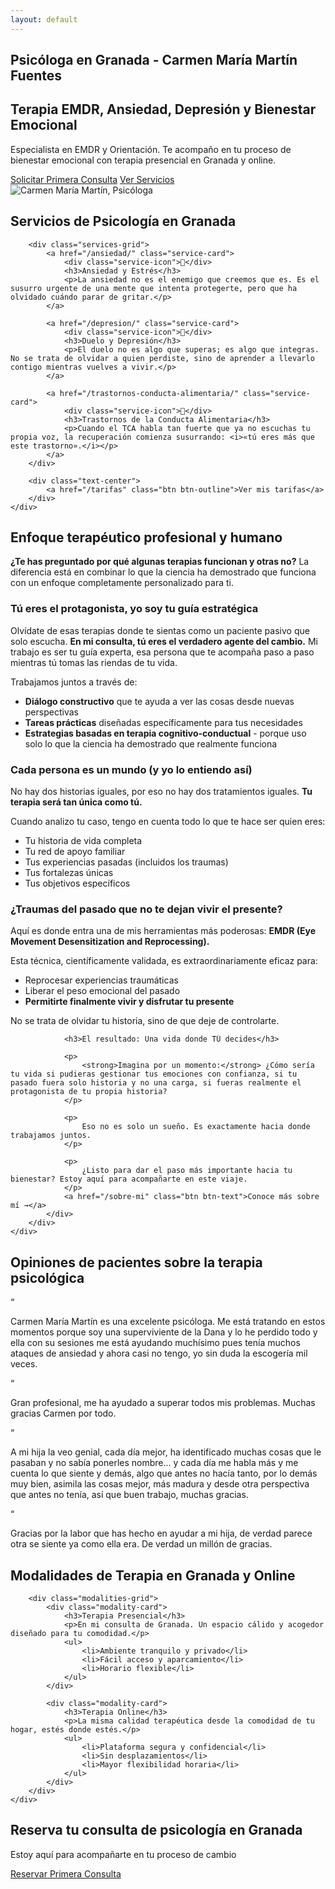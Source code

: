 ```yaml
---
layout: default
---
```


<section class="hero">
    <div class="container">
        <div class="hero-content">
            <div class="hero-text">
                <h1>Psicóloga en Granada - Carmen María Martín Fuentes</h1>
                <h2>Terapia EMDR, Ansiedad, Depresión y Bienestar Emocional</h2>
                <p class="hero-description">
                    Especialista en EMDR y Orientación.
                    Te acompaño en tu proceso de bienestar emocional con terapia presencial en Granada y online.
                </p>
                <div class="hero-buttons">
                    <a href="/contacto" class="btn btn-primary">Solicitar Primera Consulta</a>
                    <a href="/servicios" class="btn btn-secondary">Ver Servicios</a>
                </div>
            </div>
            <div class="hero-image">
                <img src="/assets/img/carmen-foto.jpg" alt="Carmen María Martín, Psicóloga">
            </div>
        </div>
    </div>
</section>

<section class="services-preview">
    <div class="container">
        <h2 class="section-title">Servicios de Psicología en Granada</h2>

        <div class="services-grid">
            <a href="/ansiedad/" class="service-card">
                <div class="service-icon">🌱</div>
                <h3>Ansiedad y Estrés</h3>
                <p>La ansiedad no es el enemigo que creemos que es. Es el susurro urgente de una mente que intenta protegerte, pero que ha olvidado cuándo parar de gritar.</p>
            </a>

            <a href="/depresion/" class="service-card">
                <div class="service-icon">💭</div>
                <h3>Duelo y Depresión</h3>
                <p>El duelo no es algo que superas; es algo que integras. No se trata de olvidar a quien perdiste, sino de aprender a llevarlo contigo mientras vuelves a vivir.</p>
            </a>

            <a href="/trastornos-conducta-alimentaria/" class="service-card">
                <div class="service-icon">🥗</div>
                <h3>Trastornos de la Conducta Alimentaria</h3>
                <p>Cuando el TCA habla tan fuerte que ya no escuchas tu propia voz, la recuperación comienza susurrando: <i>«tú eres más que este trastorno».</i></p>
            </a>
        </div>

        <div class="text-center">
            <a href="/tarifas" class="btn btn-outline">Ver mis tarifas</a>
        </div>
    </div>
</section>

<section class="approach">
    <div class="container">
        <div class="approach-content">
            <div class="approach-text">
                <h2>Enfoque terapéutico profesional y humano</h2>
                <p>
                    <strong>¿Te has preguntado por qué algunas terapias funcionan y otras no?</strong> La diferencia está en combinar lo que la ciencia ha demostrado que funciona con un enfoque completamente personalizado para ti.
                </p>
                <h3>Tú eres el protagonista, yo soy tu guía estratégica</h3>
                <p>
                    Olvídate de esas terapias donde te sientas como un paciente pasivo que solo escucha. <strong>En mi consulta, tú eres el verdadero agente del cambio.</strong> Mi trabajo es ser tu guía experta, esa persona que te acompaña paso a paso mientras tú tomas las riendas de tu vida.
                </p>
                <p>
                    Trabajamos juntos a través de:
                </p>
                <ul>
                    <li><strong>Diálogo constructivo</strong> que te ayuda a ver las cosas desde nuevas perspectivas</li>
                    <li><strong>Tareas prácticas</strong> diseñadas específicamente para tus necesidades</li>
                    <li><strong>Estrategias basadas en terapia cognitivo-conductual</strong> - porque uso solo lo que la ciencia ha demostrado que realmente funciona</li>
                </ul>
                <h3>Cada persona es un mundo (y yo lo entiendo así)</h3>
                <p>
                    No hay dos historias iguales, por eso no hay dos tratamientos iguales. <strong>Tu terapia será tan única como tú.</strong>
                </p>
                <p>
                    Cuando analizo tu caso, tengo en cuenta todo lo que te hace ser quien eres:
                </p>
                <ul>
                    <li>Tu historia de vida completa</li>
                    <li>Tu red de apoyo familiar</li>
                    <li>Tus experiencias pasadas (incluidos los traumas)</li>
                    <li>Tus fortalezas únicas</li>
                    <li>Tus objetivos específicos</li>
                </ul>
                <h3>¿Traumas del pasado que no te dejan vivir el presente?</h3>
                <p>
                    Aquí es donde entra una de mis herramientas más poderosas: <strong>EMDR (Eye Movement Desensitization and Reprocessing).</strong>
                </p>
                <p>
                    Esta técnica, científicamente validada, es extraordinariamente eficaz para:
                </p>
                <ul>
                    <li>Reprocesar experiencias traumáticas</li>
                    <li>Liberar el peso emocional del pasado</li>
                    <li><strong>Permitirte finalmente vivir y disfrutar tu presente</strong></li>
                </ul>
                <p>
                    No se trata de olvidar tu historia, sino de que deje de controlarte.
                </p>

                <h3>El resultado: Una vida donde TÚ decides</h3>

                <p>
                    <strong>Imagina por un momento:</strong> ¿Cómo sería tu vida si pudieras gestionar tus emociones con confianza, si tu pasado fuera solo historia y no una carga, si fueras realmente el protagonista de tu propia historia?
                </p>

                <p>
                    Eso no es solo un sueño. Es exactamente hacia donde trabajamos juntos.
                </p>

                <p>
                    ¿Listo para dar el paso más importante hacia tu bienestar? Estoy aquí para acompañarte en este viaje.
                </p>
                <a href="/sobre-mi" class="btn btn-text">Conoce más sobre mí →</a>
            </div>
        </div>
    </div>
</section>

<section class="modalities">
<!-- Testimonios de pacientes -->
<section class="testimonials">
    <div class="container">
        <h2 class="section-title">Opiniones de pacientes sobre la terapia psicológica</h2>
        <div class="testimonials-grid">
            <div class="testimonial-card">
                <span class="testimonial-quote">“</span>
                <p>Carmen María Martín es una excelente psicóloga. Me está tratando en estos momentos porque soy una superviviente de la Dana y lo he perdido todo y ella con su sesiones me está ayudando muchísimo pues tenía muchos ataques de ansiedad y ahora casi no tengo, yo sin duda la escogería mil veces.</p>
            </div>
            <div class="testimonial-card">
                <span class="testimonial-quote">“</span>
                <p>Gran profesional, me ha ayudado a superar todos mis problemas. Muchas gracias Carmen por todo.</p>
            </div>
            <div class="testimonial-card">
                <span class="testimonial-quote">“</span>
                <p>A mi hija la veo genial, cada día mejor, ha identificado muchas cosas que le pasaban y no sabía ponerles nombre... y cada día me habla más y me cuenta lo que siente y demás, algo que antes no hacía tanto, por lo demás muy bien, asimila las cosas mejor, más madura y desde otra perspectiva que antes no tenía, así que buen trabajo, muchas gracias.</p>
            </div>
            <div class="testimonial-card">
                <span class="testimonial-quote">“</span>
                <p>Gracias por la labor que has hecho en ayudar a mi hija, de verdad parece otra se siente ya como ella era. De verdad un millón de gracias.</p>
            </div>
        </div>
    </div>
</section>
    <div class="container">
        <h2 class="section-title">Modalidades de Terapia en Granada y Online</h2>

        <div class="modalities-grid">
            <div class="modality-card">
                <h3>Terapia Presencial</h3>
                <p>En mi consulta de Granada. Un espacio cálido y acogedor diseñado para tu comodidad.</p>
                <ul>
                    <li>Ambiente tranquilo y privado</li>
                    <li>Fácil acceso y aparcamiento</li>
                    <li>Horario flexible</li>
                </ul>
            </div>

            <div class="modality-card">
                <h3>Terapia Online</h3>
                <p>La misma calidad terapéutica desde la comodidad de tu hogar, estés donde estés.</p>
                <ul>
                    <li>Plataforma segura y confidencial</li>
                    <li>Sin desplazamientos</li>
                    <li>Mayor flexibilidad horaria</li>
                </ul>
            </div>
        </div>
    </div>
</section>

<section class="cta">
    <div class="container">
        <div class="cta-content">
            <h2>Reserva tu consulta de psicología en Granada</h2>
            <p>Estoy aquí para acompañarte en tu proceso de cambio</p>
            <a href="/contacto" class="btn btn-primary btn-large">Reservar Primera Consulta</a>
        </div>
    </div>
</section>
